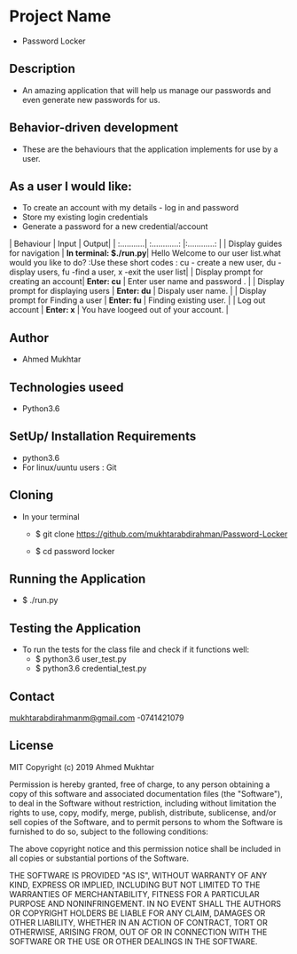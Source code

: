 # Project Name
- Password Locker
## Description
- An amazing application that will help us manage our passwords and even generate new passwords for us.
## Behavior-driven development
- These are the behaviours that the application implements for use by a user.
## As a user I would like:
- To create an account with my details - log in and password
- Store my existing login credentials
- Generate a password for a new credential/account

| Behaviour | Input | Output|
| :...........|  :............: |:............: |
| Display guides for navigation | **In terminal: $./run.py**| Hello Welcome to our user list.what would you like to do? :Use these short codes : cu - create a new user, du - display users, fu -find a user, x -exit the user list|
| Display prompt for creating an account|  **Enter: cu** |  Enter user name and password . |
| Display prompt for displaying  users | **Enter: du** |  Dispaly user name. |
| Display prompt for Finding a user |  **Enter: fu** |    Finding existing user. |
| Log out account  |  **Enter: x** |  You have loogeed out of your account.  |

## Author 
- Ahmed Mukhtar

## Technologies useed
- Python3.6
## SetUp/ Installation Requirements
- python3.6
- For linux/uuntu users : Git
## Cloning
-  In your terminal

   - $ git clone https://github.com/mukhtarabdirahman/Password-Locker

   - $ cd password locker
## Running the Application
- $ ./run.py

## Testing the Application
-  To run the tests for the class file and check if it functions well:
    - $ python3.6 user_test.py
    - $ python3.6 credential_test.py
## Contact
mukhtarabdirahmanm@gmail.com
-0741421079

## License
MIT Copyright (c) 2019 Ahmed Mukhtar

Permission is hereby granted, free of charge, to any person obtaining a copy of this software and associated documentation files (the "Software"), to deal in the Software without restriction, including without limitation the rights to use, copy, modify, merge, publish, distribute, sublicense, and/or sell copies of the Software, and to permit persons to whom the Software is furnished to do so, subject to the following conditions:

The above copyright notice and this permission notice shall be included in all copies or substantial portions of the Software.

THE SOFTWARE IS PROVIDED "AS IS", WITHOUT WARRANTY OF ANY KIND, EXPRESS OR IMPLIED, INCLUDING BUT NOT LIMITED TO THE WARRANTIES OF MERCHANTABILITY, FITNESS FOR A PARTICULAR PURPOSE AND NONINFRINGEMENT. IN NO EVENT SHALL THE AUTHORS OR COPYRIGHT HOLDERS BE LIABLE FOR ANY CLAIM, DAMAGES OR OTHER LIABILITY, WHETHER IN AN ACTION OF CONTRACT, TORT OR OTHERWISE, ARISING FROM, OUT OF OR IN CONNECTION WITH THE SOFTWARE OR THE USE OR OTHER DEALINGS IN THE SOFTWARE.
